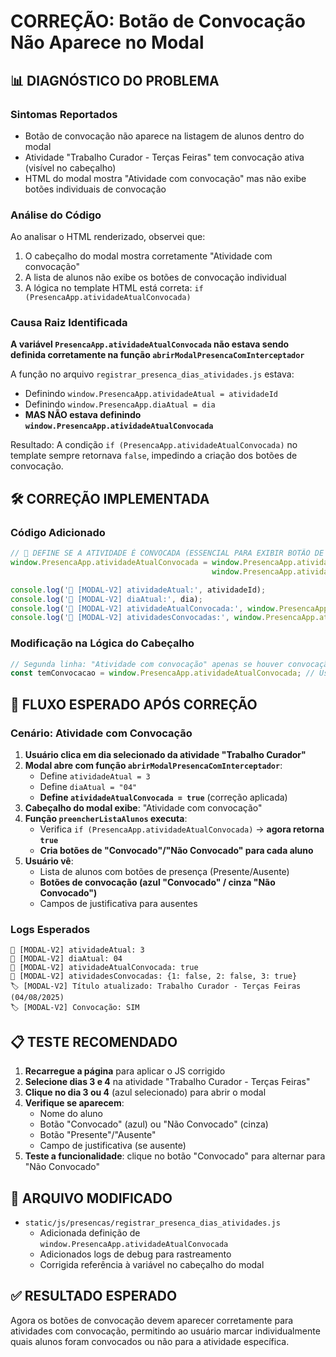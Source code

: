 # CORREÇÃO: Botão de Convocação Não Aparece no Modal

## 📊 DIAGNÓSTICO DO PROBLEMA

### Sintomas Reportados
- Botão de convocação não aparece na listagem de alunos dentro do modal
- Atividade "Trabalho Curador - Terças Feiras" tem convocação ativa (visível no cabeçalho)
- HTML do modal mostra "Atividade com convocação" mas não exibe botões individuais de convocação

### Análise do Código
Ao analisar o HTML renderizado, observei que:
1. O cabeçalho do modal mostra corretamente "Atividade com convocação"
2. A lista de alunos não exibe os botões de convocação individual
3. A lógica no template HTML está correta: `if (PresencaApp.atividadeAtualConvocada)`

### Causa Raiz Identificada
**A variável `PresencaApp.atividadeAtualConvocada` não estava sendo definida corretamente na função `abrirModalPresencaComInterceptador`**

A função no arquivo `registrar_presenca_dias_atividades.js` estava:
- Definindo `window.PresencaApp.atividadeAtual = atividadeId`
- Definindo `window.PresencaApp.diaAtual = dia`
- **MAS NÃO estava definindo `window.PresencaApp.atividadeAtualConvocada`**

Resultado: A condição `if (PresencaApp.atividadeAtualConvocada)` no template sempre retornava `false`, impedindo a criação dos botões de convocação.

## 🛠️ CORREÇÃO IMPLEMENTADA

### Código Adicionado
```javascript
// 🔑 DEFINE SE A ATIVIDADE É CONVOCADA (ESSENCIAL PARA EXIBIR BOTÃO DE CONVOCAÇÃO)
window.PresencaApp.atividadeAtualConvocada = window.PresencaApp.atividadesConvocadas && 
                                             window.PresencaApp.atividadesConvocadas[atividadeId] === true;

console.log('🔑 [MODAL-V2] atividadeAtual:', atividadeId);
console.log('🔑 [MODAL-V2] diaAtual:', dia);
console.log('🔑 [MODAL-V2] atividadeAtualConvocada:', window.PresencaApp.atividadeAtualConvocada);
console.log('🔑 [MODAL-V2] atividadesConvocadas:', window.PresencaApp.atividadesConvocadas);
```

### Modificação na Lógica do Cabeçalho
```javascript
// Segunda linha: "Atividade com convocação" apenas se houver convocação
const temConvocacao = window.PresencaApp.atividadeAtualConvocada; // Usa a variável definida
```

## 🎯 FLUXO ESPERADO APÓS CORREÇÃO

### Cenário: Atividade com Convocação
1. **Usuário clica em dia selecionado da atividade "Trabalho Curador"**
2. **Modal abre com função `abrirModalPresencaComInterceptador`**:
   - Define `atividadeAtual = 3`
   - Define `diaAtual = "04"`
   - **Define `atividadeAtualConvocada = true`** (correção aplicada)
3. **Cabeçalho do modal exibe**: "Atividade com convocação"
4. **Função `preencherListaAlunos` executa**:
   - Verifica `if (PresencaApp.atividadeAtualConvocada)` → **agora retorna `true`**
   - **Cria botões de "Convocado"/"Não Convocado" para cada aluno**
5. **Usuário vê**:
   - Lista de alunos com botões de presença (Presente/Ausente)
   - **Botões de convocação (azul "Convocado" / cinza "Não Convocado")**
   - Campos de justificativa para ausentes

### Logs Esperados
```
🔑 [MODAL-V2] atividadeAtual: 3
🔑 [MODAL-V2] diaAtual: 04
🔑 [MODAL-V2] atividadeAtualConvocada: true
🔑 [MODAL-V2] atividadesConvocadas: {1: false, 2: false, 3: true}
🏷️ [MODAL-V2] Título atualizado: Trabalho Curador - Terças Feiras (04/08/2025)
🏷️ [MODAL-V2] Convocação: SIM
```

## 📋 TESTE RECOMENDADO

1. **Recarregue a página** para aplicar o JS corrigido
2. **Selecione dias 3 e 4** na atividade "Trabalho Curador - Terças Feiras"
3. **Clique no dia 3 ou 4** (azul selecionado) para abrir o modal
4. **Verifique se aparecem**:
   - Nome do aluno
   - Botão "Convocado" (azul) ou "Não Convocado" (cinza)
   - Botão "Presente"/"Ausente"
   - Campo de justificativa (se ausente)
5. **Teste a funcionalidade**: clique no botão "Convocado" para alternar para "Não Convocado"

## 🔧 ARQUIVO MODIFICADO

- `static/js/presencas/registrar_presenca_dias_atividades.js`
  - Adicionada definição de `window.PresencaApp.atividadeAtualConvocada`
  - Adicionados logs de debug para rastreamento
  - Corrigida referência à variável no cabeçalho do modal

## ✅ RESULTADO ESPERADO

Agora os botões de convocação devem aparecer corretamente para atividades com convocação, permitindo ao usuário marcar individualmente quais alunos foram convocados ou não para a atividade específica.
